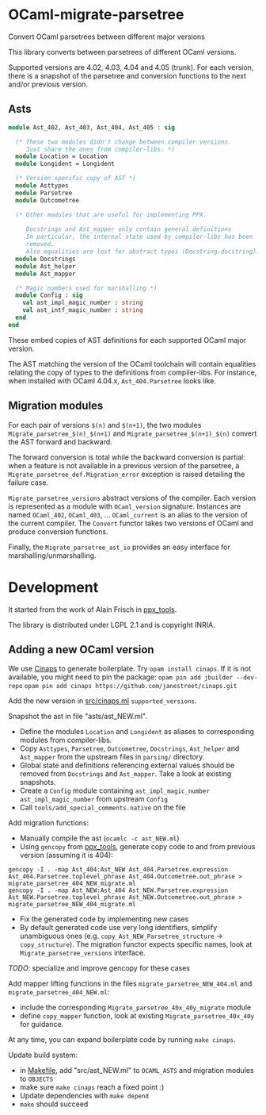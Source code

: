 # OCaml-migrate-parsetree
Convert OCaml parsetrees between different major versions

This library converts between parsetrees of different OCaml versions.

Supported versions are 4.02, 4.03, 4.04 and 4.05 (trunk).
For each version, there is a snapshot of the parsetree and conversion functions
to the next and/or previous version.

## Asts

```ocaml
module Ast_402, Ast_403, Ast_404, Ast_405 : sig

  (* These two modules didn't change between compiler versions.
     Just share the ones from compiler-libs. *)
  module Location = Location
  module Longident = Longident

  (* Version specific copy of AST *)
  module Asttypes
  module Parsetree
  module Outcometree

  (* Other modules that are useful for implementing PPX.
  
     Docstrings and Ast_mapper only contain general definitions
     In particular, the internal state used by compiler-libs has been
     removed.
     Also equalities are lost for abstract types (Docstring.docstring).  *)
  module Docstrings
  module Ast_helper
  module Ast_mapper

  (* Magic numbers used for marshalling *)
  module Config : sig
    val ast_impl_magic_number : string
    val ast_intf_magic_number : string
  end
end
```

These embed copies of AST definitions for each supported OCaml major version.

The AST matching the version of the OCaml toolchain will contain equalities
relating the copy of types to the definitions from compiler-libs.  For
instance, when installed with OCaml 4.04.x, `Ast_404.Parsetree` looks
like.

## Migration modules

For each pair of versions `$(n)` and `$(n+1)`, the two modules
`Migrate_parsetree_$(n)_$(n+1)` and `Migrate_parsetree_$(n+1)_$(n)` convert the AST forward and backward.

The forward conversion is total while the backward conversion is partial: when
a feature is not available in a previous version of the parsetree, a
`Migrate_parsetree_def.Migration_error` exception is raised detailing the
failure case.

`Migrate_parsetree_versions` abstract versions of the compiler. Each version is
represented as a module with `OCaml_version` signature.  Instances are named
`OCaml_402`, `OCaml_403`, ... `OCaml_current` is an alias to the version of the
current compiler.
The `Convert` functor takes two versions of OCaml and produce conversion
functions.

Finally, the `Migrate_parsetree_ast_io` provides an easy interface for
marshalling/unmarshalling. 

# Development

It started from the work of Alain Frisch in
[ppx\_tools](https://github.com/alainfrisch/ppx_tools).

The library is distributed under LGPL 2.1 and is copyright INRIA.

## Adding a new OCaml version

We use [Cinaps](https://github.com/janestreet/cinaps) to generate boilerplate.
Try `opam install cinaps`.  If it is not available, you might need to pin the
package:
`opam pin add jbuilder --dev-repo`
`opam pin add cinaps https://github.com/janestreet/cinaps.git`

Add the new version in
[src/cinaps.ml](https://github.com/let-def/ocaml-migrate-parsetree/blob/master/src/cinaps.ml)
`supported_versions`.

Snapshot the ast in file "asts/ast\_NEW.ml".
* Define the modules `Location` and `Longident` as aliases to corresponding
  modules from compiler-libs.
* Copy `Asttypes`, `Parsetree`, `Outcometree`, `Docstrings`, `Ast_helper` and
  `Ast_mapper` from the upstream files in `parsing/` directory.  
* Global state and definitions referencing external values should be removed
  from `Docstrings` and `Ast_mapper`. Take a look at existing snapshots.
* Create a `Config` module containing `ast_impl_magic_number`
  `ast_impl_magic_number` from upstream `Config`
* Call `tools/add_special_comments.native` on the file

Add migration functions:
- Manually compile the ast (`ocamlc -c ast_NEW.ml`)
- Using `gencopy` from [ppx\_tools](https://github.com/alainfrisch/ppx_tools), generate copy code to and from previous version (assuming it is 404):
```
gencopy -I . -map Ast_404:Ast_NEW Ast_404.Parsetree.expression Ast_404.Parsetree.toplevel_phrase Ast_404.Outcometree.out_phrase > migrate_parsetree_404_NEW_migrate.ml
gencopy -I . -map Ast_NEW:Ast_404 Ast_NEW.Parsetree.expression Ast_NEW.Parsetree.toplevel_phrase Ast_NEW.Outcometree.out_phrase > migrate_parsetree_NEW_404_migrate.ml
```
- Fix the generated code by implementing new cases
- By default generated code use very long identifiers, simplify unambiguous ones (e.g. `copy_Ast_NEW_Parsetree_structure` -> `copy_structure`). The migration functor expects specific names, look at `Migrate_parsetree_versions` interface.

*TODO*: specialize and improve gencopy for these cases

Add mapper lifting functions in the files `migrate_parsetree_NEW_404.ml` and
`migrate_parsetree_404_NEW.ml`:
- include the corresponding `Migrate_parsetree_40x_40y_migrate` module
- define `copy_mapper` function, look at existing `Migrate_parsetree_40x_40y`
  for guidance.

At any time, you can expand boilerplate code by running `make cinaps`.

Update build system:
- in [Makefile](Makefile), add "src/ast\_NEW.ml" to `OCAML_ASTS` and migration modules to `OBJECTS`
- make sure `make cinaps` reach a fixed point :)
- Update dependencies with `make depend`
- `make` should succeed
